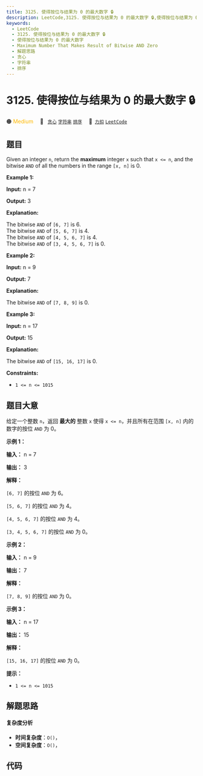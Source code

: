 ```yaml
---
title: 3125. 使得按位与结果为 0 的最大数字 🔒
description: LeetCode,3125. 使得按位与结果为 0 的最大数字 🔒,使得按位与结果为 0 的最大数字,Maximum Number That Makes Result of Bitwise AND Zero,解题思路,贪心,字符串,排序
keywords:
  - LeetCode
  - 3125. 使得按位与结果为 0 的最大数字 🔒
  - 使得按位与结果为 0 的最大数字
  - Maximum Number That Makes Result of Bitwise AND Zero
  - 解题思路
  - 贪心
  - 字符串
  - 排序
---
```


# 3125. 使得按位与结果为 0 的最大数字 🔒

🟠 <font color=#ffb800>Medium</font>&emsp; 🔖&ensp; [`贪心`](/tag/greedy.md) [`字符串`](/tag/string.md) [`排序`](/tag/sorting.md)&emsp; 🔗&ensp;[`力扣`](https://leetcode.cn/problems/maximum-number-that-makes-result-of-bitwise-and-zero) [`LeetCode`](https://leetcode.com/problems/maximum-number-that-makes-result-of-bitwise-and-zero)

## 题目

Given an integer `n`, return the **maximum** integer `x` such that `x <= n`,
and the bitwise `AND` of all the numbers in the range `[x, n]` is 0.



**Example 1:**

**Input:** n = 7

**Output:** 3

**Explanation:**

The bitwise `AND` of `[6, 7]` is 6.  
The bitwise `AND` of `[5, 6, 7]` is 4.  
The bitwise `AND` of `[4, 5, 6, 7]` is 4.  
The bitwise `AND` of `[3, 4, 5, 6, 7]` is 0.

**Example 2:**

**Input:** n = 9

**Output:** 7

**Explanation:**

The bitwise `AND` of `[7, 8, 9]` is 0.

**Example 3:**

**Input:** n = 17

**Output:** 15

**Explanation:**

The bitwise `AND` of `[15, 16, 17]` is 0.



**Constraints:**

  * `1 <= n <= 1015`


## 题目大意

给定一个整数 `n`，返回 **最大的**  整数 `x` 使得 `x <= n`，并且所有在范围 `[x, n]` 内的数字的按位 `AND` 为 0。



**示例 1：**

**输入：** n = 7

**输出：** 3

**解释：**

`[6, 7]` 的按位 `AND` 为 6。

`[5, 6, 7]` 的按位 `AND` 为 4。

`[4, 5, 6, 7]` 的按位 `AND` 为 4。

`[3, 4, 5, 6, 7]` 的按位 `AND` 为 0。

**示例 2：**

**输入：** n = 9

**输出：** 7

**解释：**

`[7, 8, 9]` 的按位 `AND` 为 0。

**示例 3：**

**输入：** n = 17

**输出：** 15

**解释：**

`[15, 16, 17]` 的按位 `AND` 为 0。



**提示：**

  * `1 <= n <= 1015`


## 解题思路

#### 复杂度分析

- **时间复杂度**：`O()`，
- **空间复杂度**：`O()`，

## 代码

```javascript

```